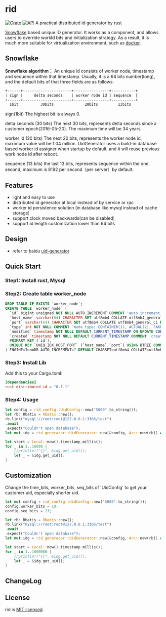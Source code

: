 # rid
[![Crate](https://img.shields.io/crates/v/rust-distributed-id.svg)](https://crates.io/crates/rust-distributed-id)
[![API](https://docs.rs/rust-distributed-id/badge.svg)](https://docs.rs/rust-distributed-id)
A practical distributed id generator by rust

[Snowflake](https://github.com/twitter/snowflake) based unique ID generator. It
works as a component, and allows users to override workId bits and initialization strategy. As a result, it is much more
suitable for virtualization environment, such as [docker](https://www.docker.com/).

## Snowflake

**Snowflake algorithm：**
An unique id consists of worker node, timestamp and sequence within that timestamp. Usually, it is a 64 bits number(long), and the default bits of that three fields are as follows:
```xml
+------+----------------------+----------------+-----------+
| sign |     delta seconds    | worker node id | sequence  |
+------+----------------------+----------------+-----------+
  1bit          30bits              20bits         13bits
```

sign(1bit)
The highest bit is always 0.

delta seconds (30 bits)
The next 30 bits, represents delta seconds since a customer epoch(2016-05-20). The maximum time will be 34 years.

worker id (20 bits)
The next 20 bits, represents the worker node id, maximum value will be 1.04 million. UidGenerator uses a build-in database based worker id assigner when startup by default, and it will reuse previous work node id after reboot.

sequence (13 bits)
the last 13 bits, represents sequence within the one second, maximum is 8192 per second（per server）by default.

## Features
- light and easy to use
- distributed id generator at local instead of by service or rpc
- worker id persistence solution (in database like mysql instead of cache storage)
- support clock moved backwards(can be disabled)
- support id length customization lower than 64 bits


## Design
- refer to baidu [uid-generator](https://github.com/baidu/uid-generator)


## Quick  Start

### Step1: Install rust, Mysql

### Step2: Create table worker_node

```sql
DROP TABLE IF EXISTS `worker_node`;
CREATE TABLE `worker_node` (
  `id` bigint unsigned NOT NULL AUTO_INCREMENT COMMENT 'auto increment id',
  `host_name` varchar(64) CHARACTER SET utf8mb4 COLLATE utf8mb4_general_ci NOT NULL COMMENT 'host name',
  `port` varchar(64) CHARACTER SET utf8mb4 COLLATE utf8mb4_general_ci NOT NULL COMMENT 'port',
  `type` int NOT NULL COMMENT 'node type: CONTAINER(1), ACTUAL(2), FAKE(3)',
  `modified` timestamp NOT NULL DEFAULT CURRENT_TIMESTAMP ON UPDATE CURRENT_TIMESTAMP COMMENT 'modified time',
  `created` timestamp NOT NULL DEFAULT CURRENT_TIMESTAMP COMMENT 'created time',
  PRIMARY KEY (`id`),
  UNIQUE KEY `UNIQ_IDX_HOST_PORT` (`host_name`,`port`) USING BTREE COMMENT 'host和端口的唯一索引'
) ENGINE=InnoDB AUTO_INCREMENT=7 DEFAULT CHARSET=utf8mb4 COLLATE=utf8mb4_general_ci COMMENT='DB WorkerID Assigner for UID Generator';

```

### Step3: Install Lib
Add this to your Cargo.toml:

``` toml
[dependencies]
rust-distributed-id = "0.1.1"
```

### Step4: Usage

```rust
let config = rid_config::UidConfig::new("5000".to_string());
let rb: Rbatis = Rbatis::new();
rb.link("mysql://root:root@127.0.0.1:3306/test")
.await
.expect("Couldn't open database");
let mut idg = rid_generator::UidGenerator::new(&config, Arc::new(rb)).await;

let start = Local::now().timestamp_millis();
for _ in 1..10000 {
    //println!("{}", &idg.get_uid());
    let _ = &idg.get_uid();
}

```

## Customization

Change the time_bits, worker_bits, seq_bits of 'UidConfig' to get your customer uid, especially shorter uid.

```rust
let mut config = rid_config::UidConfig::new("5000".to_string());
config.worker_bits = 10;
config.seq_bits = 23;

let rb: Rbatis = Rbatis::new();
rb.link("mysql://root:root@127.0.0.1:3306/test")
.await
.expect("Couldn't open database");
let mut idg = rid_generator::UidGenerator::new(&config, Arc::new(rb)).await;

let start = Local::now().timestamp_millis();
for _ in 1..1000000 {
    //println!("{}", &idg.get_uid());
    let _ = &idg.get_uid();
}

```

## ChangeLog


## License
rid is [MIT licensed](./LICENSE).